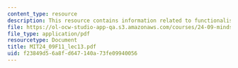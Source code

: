 ```yaml
---
content_type: resource
description: This resource contains information related to functionalism.
file: https://ol-ocw-studio-app-qa.s3.amazonaws.com/courses/24-09-minds-and-machines-fall-2011/f23849d56a8fd647140a73fe09940056_MIT24_09F11_lec13.pdf
file_type: application/pdf
resourcetype: Document
title: MIT24_09F11_lec13.pdf
uid: f23849d5-6a8f-d647-140a-73fe09940056
---
```

